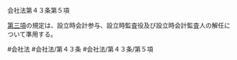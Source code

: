 会社法第４３条第５項

[第三項](会社法＿＿＿＿第４３条第３項)の規定は、設立時会計参与、設立時監査役及び設立時会計監査人の解任について準用する。

#会社法
#会社法/第４３条
#会社法/第４３条/第５項
